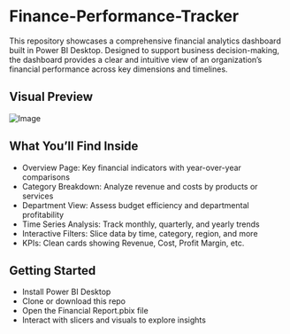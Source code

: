 # Finance-Performance-Tracker

This repository showcases a comprehensive financial analytics dashboard built in Power BI Desktop. Designed to support business decision-making, the dashboard provides a clear and intuitive view of an organization’s financial performance across key dimensions and timelines.

## Visual Preview
![Image](https://github.com/user-attachments/assets/48dcdd87-b3e1-4544-9fc0-4f02f9d4e352)


## What You’ll Find Inside
- Overview Page: Key financial indicators with year-over-year comparisons
- Category Breakdown: Analyze revenue and costs by products or services
- Department View: Assess budget efficiency and departmental profitability
- Time Series Analysis: Track monthly, quarterly, and yearly trends
- Interactive Filters: Slice data by time, category, region, and more
- KPIs: Clean cards showing Revenue, Cost, Profit Margin, etc.

 ## Getting Started
- Install Power BI Desktop
- Clone or download this repo
- Open the Financial Report.pbix file
- Interact with slicers and visuals to explore insights

